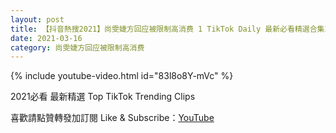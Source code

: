 ```yaml
---
layout: post
title: 【抖音熱搜2021】尚雯婕方回应被限制高消费 1 TikTok Daily 最新必看精選合集2021 03 16
date: 2021-03-16
category: 尚雯婕方回应被限制高消费
---
```


{% include youtube-video.html id="83l8o8Y-mVc" %}

2021必看 最新精選 Top TikTok Trending Clips

喜歡請點贊轉發加訂閱 Like & Subscribe：[YouTube](https://www.youtube.com/channel/UCAoR7VcanIPd04uEq_GIylA/videos)

